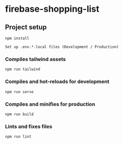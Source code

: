 # firebase-shopping-list

## Project setup
```
npm install
```

```
Set up .env.*.local files (Development / Production)
```

### Compiles tailwind assets
```
npm run tailwind
```

### Compiles and hot-reloads for development
```
npm run serve
```

### Compiles and minifies for production
```
npm run build
```

### Lints and fixes files
```
npm run lint
```

